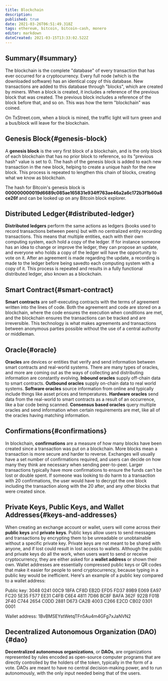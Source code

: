 ```yaml
---
title: Blockchain
description: 
published: true
date: 2021-03-26T06:51:49.318Z
tags: ethereum, bitcoin, bitcoin-cash, monero
editor: markdown
dateCreated: 2021-03-15T13:33:02.522Z
---
```


## Summary{#summary}

The blockchain is the complete "database" of every transaction that has ever occurred for a cryptocurrency. Every full node (which is the downloaded software) has an identical copy of this database. New transactions are added to this database through "blocks", which are created by miners. When a block is created, it includes a reference of the previous block that was created. The previous block includes a reference of the block before that, and so on. This was how the term "blockchain" was coined.

On TxStreet.com, when a block is mined, the traffic light will turn green and a bus/block will leave for the blockchain.

## Genesis Block{#genesis-block}

A **genesis block** is the very first block of a blockchain, and is the only block of each blockchain that has no prior block to reference, so its "previous hash" value is set to 0. The hash of the genesis block is added to each new transaction in the new block, helping to create a unique hash for the new block. This process is repeated to lengthen this chain of blocks, creating what we know as blockchain.

The hash for Bitcoin's genesis block is **000000000019d6689c085ae165831e934ff763ae46a2a6c172b3f1b60a8ce26f** and can be looked up on any Bitcoin block explorer.

## Distributed Ledger{#distributed-ledger}

**Distributed ledgers** perform the same actions as ledgers (books used to record transactions between peers) but with no centralized entity recording transactions. This means that multiple entities, each with their own computing system, each hold a copy of the ledger. If for instance someone has an idea to change or improve the ledger, they can propose an update, and everyone who holds a copy of the ledger will have the opportunity to vote on it. After an agreement is made regarding the update, a recording is made to the ledger before being savedto each computing system with a copy of it. This process is repeated and results in a fully functional distributed ledger, also known as a blockchain. 

## Smart Contract{#smart-contract}

**Smart contracts** are self-executing contracts with the terms of agreement written into the lines of code. Both the agreement and code are stored on a blockchain, where the code ensures the execution when conditions are met, and the blockchain ensures the transactions can be tracked and are irreversible. This technology is what makes agreements and transactions between anonymous parties possible without the use of a central authority or middleman. 

## Oracle{#oracle}

**Oracles** are devices or entities that verify and send information between smart contracts and real-world systems. There are many types of oracles, and more are coming out as the ways of collecting and distributing information are constantly evolving. **Inbound oracles** supply off-chain data to smart contracts. **Outbound oracles** supply on-chain data to real world systems. **Software oracles** source information from online and typically include things like asset prices and temperatures. **Hardware oracles** send data from the real-world to smart contracts as a result of an occurrence, like a bar code being scanned. **Consensus based oracles** query multiple oracles and send information when certain requirements are met, like all of the oracles having matching information.

## Confirmations{#confirmations}

In blockchain, **confirmations** are a measure of how many blocks have been created since a transaction was put on a blockchain. More blocks mean a transaction is more secure and harder to reverse. Exchanges will usually have a set number of confirmations required, and users can decide on how many they think are necessary when sending peer-to-peer. Larger transactions typically have more confirmations to ensure the funds can't be lost or double spent. If someone was looking to do harm to a transaction with 20 confirmations, the user would have to decrypt the one block including the transaction along with the 20 after, and any other blocks that were created since.

## Private Keys, Public Keys, and Wallet Addresses{#keys-and-addresses}

When creating an exchange account or wallet, users will come across their **public keys** and **private keys**. Public keys allow users to send messages and transactions by encrypting them to be unreadable or unobtainable without a specific private key. Private keys are not meant to be shared with anyone, and if lost could result in lost access to wallets. Although the public and private keys do all the work, when users want to send or receive cryptocurrency, they are either asked for a **wallet address** or shown their own. Wallet addresses are essentially compressed public keys or QR codes that make it easier for people to send cryptocurrency, because typing in a public key would be inefficient. Here's an example of a public key compared to a wallet address: 

Public key: 3048 0241 00C9 18FA CF8D EB2D EFD5 FD37 89B9 E069 EA97 FC20 5E35 F577 EE31 C4FB C6E4 4811 7D86 BC8F BAFA 362F 922B F01B 2F40 C744 2654 C0DD 2881 D673 CA2B 4003 C266 E2CD CB02 0301 0001

Wallet address: 1BvBMSEYstWetqTFn5Au4m4GFg7xJaNVN2



## Decentralized Autonomous Organization (DAO){#dao}

**Decentralized autonomous organizations**, or **DAOs**, are organizations represented by rules encoded as open-source computer programs that are directly controlled by the holders of the token, typically in the form of a vote. DAOs are meant to have no central decision-making power, and to run autonomously, with the only input needed being that of the users.
